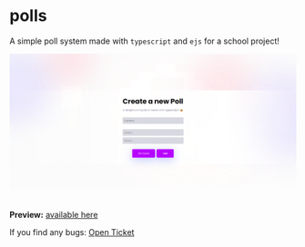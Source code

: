 # polls
A simple poll system made with `typescript` and `ejs` for a school project!

<img src="https://github.com/DeeKaPPy/polls/blob/main/media/polls.png">

**Preview:** <a href="https://polls.dkcode.eu">available here</a> 

If you find any bugs: <a href="https://github.com/DeeKaPPy/polls/issues">Open Ticket</a>
